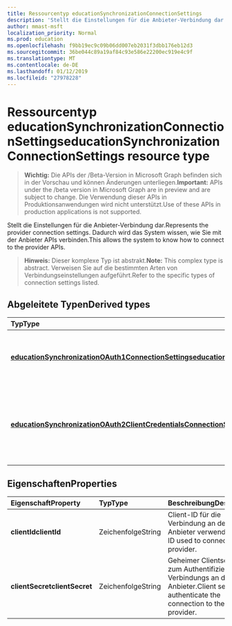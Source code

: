 ```yaml
---
title: Ressourcentyp educationSynchronizationConnectionSettings
description: 'Stellt die Einstellungen für die Anbieter-Verbindung dar. Dadurch wird das System wissen, wie Sie mit der Anbieter APIs verbinden. '
author: mmast-msft
localization_priority: Normal
ms.prod: education
ms.openlocfilehash: f9bb19ec9c09b06dd007eb2031f3dbb176eb12d3
ms.sourcegitcommit: 36be044c89a19af84c93e586e22200ec919e4c9f
ms.translationtype: MT
ms.contentlocale: de-DE
ms.lasthandoff: 01/12/2019
ms.locfileid: "27978228"
---
```

# <a name="educationsynchronizationconnectionsettings-resource-type"></a><span data-ttu-id="2db8e-104">Ressourcentyp educationSynchronizationConnectionSettings</span><span class="sxs-lookup"><span data-stu-id="2db8e-104">educationSynchronizationConnectionSettings resource type</span></span>

> <span data-ttu-id="2db8e-105">**Wichtig:** Die APIs der /Beta-Version in Microsoft Graph befinden sich in der Vorschau und können Änderungen unterliegen.</span><span class="sxs-lookup"><span data-stu-id="2db8e-105">**Important:** APIs under the /beta version in Microsoft Graph are in preview and are subject to change.</span></span> <span data-ttu-id="2db8e-106">Die Verwendung dieser APIs in Produktionsanwendungen wird nicht unterstützt.</span><span class="sxs-lookup"><span data-stu-id="2db8e-106">Use of these APIs in production applications is not supported.</span></span>

<span data-ttu-id="2db8e-107">Stellt die Einstellungen für die Anbieter-Verbindung dar.</span><span class="sxs-lookup"><span data-stu-id="2db8e-107">Represents the provider connection settings.</span></span> <span data-ttu-id="2db8e-108">Dadurch wird das System wissen, wie Sie mit der Anbieter APIs verbinden.</span><span class="sxs-lookup"><span data-stu-id="2db8e-108">This allows the system to know how to connect to the provider APIs.</span></span> 

> <span data-ttu-id="2db8e-109">**Hinweis:** Dieser komplexe Typ ist abstrakt.</span><span class="sxs-lookup"><span data-stu-id="2db8e-109">**Note:** This complex type is abstract.</span></span> <span data-ttu-id="2db8e-110">Verweisen Sie auf die bestimmten Arten von Verbindungseinstellungen aufgeführt.</span><span class="sxs-lookup"><span data-stu-id="2db8e-110">Refer to the specific types of connection settings listed.</span></span>

## <a name="derived-types"></a><span data-ttu-id="2db8e-111">Abgeleitete Typen</span><span class="sxs-lookup"><span data-stu-id="2db8e-111">Derived types</span></span>
| <span data-ttu-id="2db8e-112">Typ</span><span class="sxs-lookup"><span data-stu-id="2db8e-112">Type</span></span> | <span data-ttu-id="2db8e-113">Beschreibung</span><span class="sxs-lookup"><span data-stu-id="2db8e-113">Description</span></span> | 
|:-|:-|
| [<span data-ttu-id="2db8e-114">**educationSynchronizationOAuth1ConnectionSettings**</span><span class="sxs-lookup"><span data-stu-id="2db8e-114">**educationSynchronizationOAuth1ConnectionSettings**</span></span>](educationsynchronizationoauth1connectionsettings.md) | <span data-ttu-id="2db8e-115">Verwenden Sie diesen Typ OAuth1 Verbindungseinstellungen bereitstellen.</span><span class="sxs-lookup"><span data-stu-id="2db8e-115">Use this type to provide OAuth1 connection settings.</span></span> |
| [<span data-ttu-id="2db8e-116">**educationSynchronizationOAuth2ClientCredentialsConnectionSettings**</span><span class="sxs-lookup"><span data-stu-id="2db8e-116">**educationSynchronizationOAuth2ClientCredentialsConnectionSettings**</span></span>](educationsynchronizationoauth2clientcredentialsconnectionsettings.md) | <span data-ttu-id="2db8e-117">Verwenden Sie diesen Typ OAuth2 Client Anmeldeinformationen Grant-Verbindungseinstellungen bereitstellen.</span><span class="sxs-lookup"><span data-stu-id="2db8e-117">Use this type to provide OAuth2 Client Credentials Grant connection settings.</span></span> |

## <a name="properties"></a><span data-ttu-id="2db8e-118">Eigenschaften</span><span class="sxs-lookup"><span data-stu-id="2db8e-118">Properties</span></span>

| <span data-ttu-id="2db8e-119">Eigenschaft</span><span class="sxs-lookup"><span data-stu-id="2db8e-119">Property</span></span> | <span data-ttu-id="2db8e-120">Typ</span><span class="sxs-lookup"><span data-stu-id="2db8e-120">Type</span></span> | <span data-ttu-id="2db8e-121">Beschreibung</span><span class="sxs-lookup"><span data-stu-id="2db8e-121">Description</span></span> |
|:-|:-|:-|
| <span data-ttu-id="2db8e-122">**clientId**</span><span class="sxs-lookup"><span data-stu-id="2db8e-122">**clientId**</span></span> | <span data-ttu-id="2db8e-123">Zeichenfolge</span><span class="sxs-lookup"><span data-stu-id="2db8e-123">String</span></span> |  <span data-ttu-id="2db8e-124">Client-ID für die Verbindung an den Anbieter verwendet.</span><span class="sxs-lookup"><span data-stu-id="2db8e-124">Client ID used to connect to the provider.</span></span> |
| <span data-ttu-id="2db8e-125">**clientSecret**</span><span class="sxs-lookup"><span data-stu-id="2db8e-125">**clientSecret**</span></span> | <span data-ttu-id="2db8e-126">Zeichenfolge</span><span class="sxs-lookup"><span data-stu-id="2db8e-126">String</span></span> |  <span data-ttu-id="2db8e-127">Geheimer Clientschlüssel zum Authentifizieren der Verbindungs an den Anbieter.</span><span class="sxs-lookup"><span data-stu-id="2db8e-127">Client secret to authenticate the connection to the provider.</span></span> |
